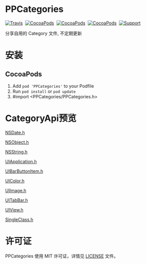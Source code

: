 PPCategories
==============
[![Travis](https://img.shields.io/travis/rust-lang/rust.svg)](https://github.com/SimleCp/PPCategories)&nbsp;
[![CocoaPods](https://img.shields.io/cocoapods/v/PPCategories.svg)](https://github.com/SimleCp/PPCategories)&nbsp;
[![CocoaPods](https://img.shields.io/badge/platform-iOS-green.svg)](https://github.com/SimleCp/PPCategories)&nbsp;
[![CocoaPods](https://img.shields.io/cocoapods/l/PPCategories.svg)](https://github.com/SimleCp/PPCategories)&nbsp;
[![Support](https://img.shields.io/badge/support-iOS7%2B-green.svg?style=flat)](https://www.apple.com/nl/ios/)

分享自用的 Category 文件, 不定期更新

# 安装

## CocoaPods

1. Add `pod 'PPCategories'` to your Podfile
2. Run `pod install` or `pod update`
3. #import \<PPCategories/PPCategories.h\>

CategoryApi预览
==============

[NSDate.h](https://github.com/SimleCp/PPCategories/blob/master/PPCategories/NSDate/NSDate%2BPPExtension.h)

[NSObject.h](https://github.com/SimleCp/PPCategories/blob/master/PPCategories/NSObject/NSObject%2BPPExtension.h)

[NSString.h](https://github.com/SimleCp/PPCategories/blob/master/PPCategories/NSString/NSString%2BPPExtension.h)

[UIApplication.h](https://github.com/SimleCp/PPCategories/blob/master/PPCategories/UIApplication/UIApplication%2BPPExtension.h)

[UIBarButtonItem.h](https://github.com/SimleCp/PPCategories/blob/master/PPCategories/UIBarButtonItem/UIBarButtonItem%2BPPExtension.h)

[UIColor.h](https://github.com/SimleCp/PPCategories/blob/master/PPCategories/UIColor/UIColor%2BPPExtension.h)

[UIImage.h](https://github.com/SimleCp/PPCategories/blob/master/PPCategories/UIImage/UIImage%2BPPExtension.h)

[UITabBar.h](https://github.com/SimleCp/PPCategories/blob/master/PPCategories/UITabBar/UITabBar%2BPPBadge.h)

[UIView.h](https://github.com/SimleCp/PPCategories/blob/master/PPCategories/UIView/UIView%2BPPExtension.h)

[SingleClass.h](https://github.com/SimleCp/PPCategories/blob/master/PPCategories/SingleClass/Single.h)

许可证
==============
PPCategories 使用 MIT 许可证，详情见 [LICENSE](https://github.com/SimleCp/PPCategories/blob/master/LICENSE) 文件。
